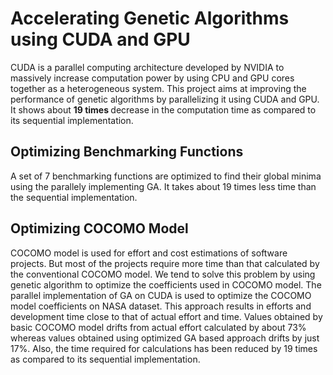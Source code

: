 # Accelerating Genetic Algorithms using CUDA and GPU
CUDA is a parallel computing architecture developed by NVIDIA to massively increase computation power by using CPU and GPU cores together as a heterogeneous system. 
This project aims at improving the performance of genetic algorithms by parallelizing it using CUDA and GPU.  It shows about <b> 19 times </b> decrease in the computation time as compared to its sequential implementation. 

## Optimizing Benchmarking Functions
A set of 7 benchmarking functions are optimized to find their global minima using the parallely implementing GA. It takes about 19 times less time than the sequential implementation.

## Optimizing COCOMO Model 
COCOMO model is used for effort and cost estimations of software projects. But most of the projects require more time than that calculated by the conventional COCOMO model. We tend to solve this problem by using genetic algorithm to optimize the coefficients used in COCOMO model. The parallel implementation of GA on CUDA is used to optimize the COCOMO model coefficients on NASA dataset. This approach results in efforts and development time close to that of actual effort and time. Values obtained by basic COCOMO model drifts from actual effort calculated by about 73% whereas values obtained using optimized GA based approach drifts by just 17%. Also, the time required for calculations has been reduced by 19 times as compared to its sequential implementation.

